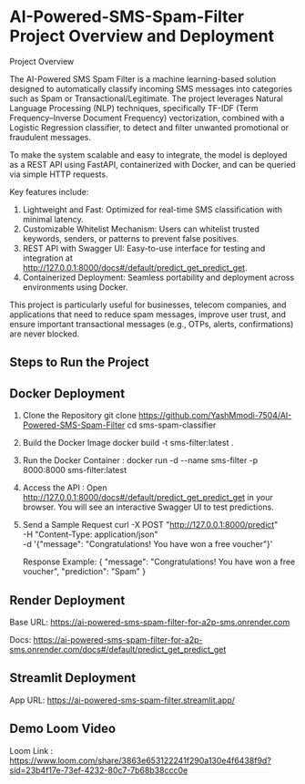 # AI-Powered-SMS-Spam-Filter Project Overview and Deployment 
Project Overview

The AI-Powered SMS Spam Filter is a machine learning-based solution designed to automatically classify incoming SMS messages into categories such as Spam or Transactional/Legitimate. The project leverages Natural Language Processing (NLP) techniques, specifically TF-IDF (Term Frequency–Inverse Document Frequency) vectorization, combined with a Logistic Regression classifier, to detect and filter unwanted promotional or fraudulent messages.

To make the system scalable and easy to integrate, the model is deployed as a REST API using FastAPI, containerized with Docker, and can be queried via simple HTTP requests.

Key features include:

1. Lightweight and Fast: Optimized for real-time SMS classification with minimal latency.
2. Customizable Whitelist Mechanism: Users can whitelist trusted keywords, senders, or patterns to prevent false positives.
3. REST API with Swagger UI: Easy-to-use interface for testing and integration at http://127.0.0.1:8000/docs#/default/predict_get_predict_get.
4. Containerized Deployment: Seamless portability and deployment across environments using Docker.

This project is particularly useful for businesses, telecom companies, and applications that need to reduce spam messages, improve user trust, and ensure important transactional messages (e.g., OTPs, alerts, confirmations) are never blocked.

## Steps to Run the Project 
## Docker Deployment

1. Clone the Repository
git clone https://github.com/YashMmodi-7504/AI-Powered-SMS-Spam-Filter
cd sms-spam-classifier

2. Build the Docker Image
docker build -t sms-filter:latest .

3. Run the Docker Container :
docker run -d --name sms-filter -p 8000:8000 sms-filter:latest

4. Access the API :
Open http://127.0.0.1:8000/docs#/default/predict_get_predict_get
 in your browser.
You will see an interactive Swagger UI to test predictions.

5. Send a Sample Request
curl -X POST "http://127.0.0.1:8000/predict" \
-H "Content-Type: application/json" \
-d '{"message": "Congratulations! You have won a free voucher"}'

   Response Example:
  {
    "message": "Congratulations! You have won a free voucher",
    "prediction": "Spam"
  }

## Render Deployment
Base URL: https://ai-powered-sms-spam-filter-for-a2p-sms.onrender.com

Docs: https://ai-powered-sms-spam-filter-for-a2p-sms.onrender.com/docs#/default/predict_get_predict_get

## Streamlit Deployment
App URL: https://ai-powered-sms-spam-filter.streamlit.app/

## Demo Loom Video
Loom Link : https://www.loom.com/share/3863e653122241f290a130e4f6438f9d?sid=23b4f17e-73ef-4232-80c7-7b68b38ccc0e
